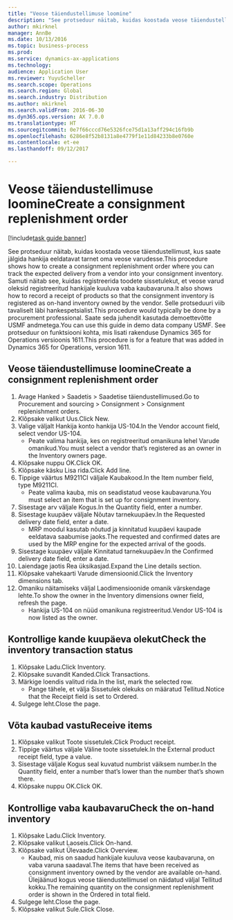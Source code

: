 ```yaml
---
title: "Veose täiendustellimuse loomine"
description: "See protseduur näitab, kuidas koostada veose täiendustellimust, kus saate jälgida hankija eeldatavat tarnet oma veose varudesse."
author: mkirknel
manager: AnnBe
ms.date: 10/13/2016
ms.topic: business-process
ms.prod: 
ms.service: dynamics-ax-applications
ms.technology: 
audience: Application User
ms.reviewer: YuyuScheller
ms.search.scope: Operations
ms.search.region: Global
ms.search.industry: Distribution
ms.author: mkirknel
ms.search.validFrom: 2016-06-30
ms.dyn365.ops.version: AX 7.0.0
ms.translationtype: HT
ms.sourcegitcommit: 0e7f66cccd76e5326fce75d1a13aff294c16fb9b
ms.openlocfilehash: 6286e8f52b8131a8e4779f1e11d84233b8e0760e
ms.contentlocale: et-ee
ms.lasthandoff: 09/12/2017

---
```

# <a name="create-a-consignment-replenishment-order"></a><span data-ttu-id="c0ea2-103">Veose täiendustellimuse loomine</span><span class="sxs-lookup"><span data-stu-id="c0ea2-103">Create a consignment replenishment order</span></span>

[!include[task guide banner](../../includes/task-guide-banner.md)]

<span data-ttu-id="c0ea2-104">See protseduur näitab, kuidas koostada veose täiendustellimust, kus saate jälgida hankija eeldatavat tarnet oma veose varudesse.</span><span class="sxs-lookup"><span data-stu-id="c0ea2-104">This procedure shows how to create a consignment replenishment order where you can track the expected delivery from a vendor into your consignment inventory.</span></span> <span data-ttu-id="c0ea2-105">Samuti näitab see, kuidas registreerida toodete sissetulekut, et veose varud oleksid registreeritud hankijale kuuluva vaba kaubavaruna.</span><span class="sxs-lookup"><span data-stu-id="c0ea2-105">It also shows how to record a receipt of products so that the consignment inventory is registered as on-hand inventory owned by the vendor.</span></span> <span data-ttu-id="c0ea2-106">Selle protseduuri viib tavaliselt läbi hankespetsialist.</span><span class="sxs-lookup"><span data-stu-id="c0ea2-106">This procedure would typically be done by a procurement professional.</span></span> <span data-ttu-id="c0ea2-107">Saate seda juhendit kasutada demoettevõtte USMF andmetega.</span><span class="sxs-lookup"><span data-stu-id="c0ea2-107">You can use this guide in demo data company USMF.</span></span> <span data-ttu-id="c0ea2-108">See protseduur on funktsiooni kohta, mis lisati rakenduse Dynamics 365 for Operations versioonis 1611.</span><span class="sxs-lookup"><span data-stu-id="c0ea2-108">This procedure is for a feature that was added in Dynamics 365 for Operations, version 1611.</span></span>




## <a name="create-a-consignment-replenishment-order"></a><span data-ttu-id="c0ea2-109">Veose täiendustellimuse loomine</span><span class="sxs-lookup"><span data-stu-id="c0ea2-109">Create a consignment replenishment order</span></span>
1. <span data-ttu-id="c0ea2-110">Avage Hanked > Saadetis > Saadetise täiendustellimused.</span><span class="sxs-lookup"><span data-stu-id="c0ea2-110">Go to Procurement and sourcing > Consignment > Consignment replenishment orders.</span></span>
2. <span data-ttu-id="c0ea2-111">Klõpsake valikut Uus.</span><span class="sxs-lookup"><span data-stu-id="c0ea2-111">Click New.</span></span>
3. <span data-ttu-id="c0ea2-112">Valige väljalt Hankija konto hankija US-104.</span><span class="sxs-lookup"><span data-stu-id="c0ea2-112">In the Vendor account field, select vendor US-104.</span></span>
    * <span data-ttu-id="c0ea2-113">Peate valima hankija, kes on registreeritud omanikuna lehel Varude omanikud.</span><span class="sxs-lookup"><span data-stu-id="c0ea2-113">You must select a vendor that’s registered as an owner in the Inventory owners page.</span></span>  
4. <span data-ttu-id="c0ea2-114">Klõpsake nuppu OK.</span><span class="sxs-lookup"><span data-stu-id="c0ea2-114">Click OK.</span></span>
5. <span data-ttu-id="c0ea2-115">Klõpsake käsku Lisa rida.</span><span class="sxs-lookup"><span data-stu-id="c0ea2-115">Click Add line.</span></span>
6. <span data-ttu-id="c0ea2-116">Tippige väärtus M9211CI väljale Kaubakood.</span><span class="sxs-lookup"><span data-stu-id="c0ea2-116">In the Item number field, type M9211CI.</span></span>
    * <span data-ttu-id="c0ea2-117">Peate valima kauba, mis on seadistatud veose kaubavaruna.</span><span class="sxs-lookup"><span data-stu-id="c0ea2-117">You must select an item that is set up for consignment inventory.</span></span>  
7. <span data-ttu-id="c0ea2-118">Sisestage arv väljale Kogus.</span><span class="sxs-lookup"><span data-stu-id="c0ea2-118">In the Quantity field, enter a number.</span></span>
8. <span data-ttu-id="c0ea2-119">Sisestage kuupäev väljale Nõutav tarnekuupäev.</span><span class="sxs-lookup"><span data-stu-id="c0ea2-119">In the Requested delivery date field, enter a date.</span></span>
    * <span data-ttu-id="c0ea2-120">MRP moodul kasutab nõutud ja kinnitatud kuupäevi kaupade eeldatava saabumise jaoks.</span><span class="sxs-lookup"><span data-stu-id="c0ea2-120">The requested and confirmed dates are used by the MRP engine for the expected arrival of the goods.</span></span>  
9. <span data-ttu-id="c0ea2-121">Sisestage kuupäev väljale Kinnitatud tarnekuupäev.</span><span class="sxs-lookup"><span data-stu-id="c0ea2-121">In the Confirmed delivery date field, enter a date.</span></span>
10. <span data-ttu-id="c0ea2-122">Laiendage jaotis Rea üksikasjad.</span><span class="sxs-lookup"><span data-stu-id="c0ea2-122">Expand the Line details section.</span></span>
11. <span data-ttu-id="c0ea2-123">Klõpsake vahekaarti Varude dimensioonid.</span><span class="sxs-lookup"><span data-stu-id="c0ea2-123">Click the Inventory dimensions tab.</span></span>
12. <span data-ttu-id="c0ea2-124">Omaniku näitamiseks väljal Laodimensioonide omanik värskendage lehte.</span><span class="sxs-lookup"><span data-stu-id="c0ea2-124">To show the owner in the Inventory dimensions owner field, refresh the page.</span></span>
    * <span data-ttu-id="c0ea2-125">Hankija US-104 on nüüd omanikuna registreeritud.</span><span class="sxs-lookup"><span data-stu-id="c0ea2-125">Vendor US-104 is now listed as the owner.</span></span>  

## <a name="check-the-inventory-transaction-status"></a><span data-ttu-id="c0ea2-126">Kontrollige kande kuupäeva olekut</span><span class="sxs-lookup"><span data-stu-id="c0ea2-126">Check the inventory transaction status</span></span>
1. <span data-ttu-id="c0ea2-127">Klõpsake Ladu.</span><span class="sxs-lookup"><span data-stu-id="c0ea2-127">Click Inventory.</span></span>
2. <span data-ttu-id="c0ea2-128">Klõpsake suvandit Kanded.</span><span class="sxs-lookup"><span data-stu-id="c0ea2-128">Click Transactions.</span></span>
3. <span data-ttu-id="c0ea2-129">Märkige loendis valitud rida.</span><span class="sxs-lookup"><span data-stu-id="c0ea2-129">In the list, mark the selected row.</span></span>
    * <span data-ttu-id="c0ea2-130">Pange tähele, et välja Sissetulek olekuks on määratud Tellitud.</span><span class="sxs-lookup"><span data-stu-id="c0ea2-130">Notice that the Receipt field is set to Ordered.</span></span>  
4. <span data-ttu-id="c0ea2-131">Sulgege leht.</span><span class="sxs-lookup"><span data-stu-id="c0ea2-131">Close the page.</span></span>

## <a name="receive-items"></a><span data-ttu-id="c0ea2-132">Võta kaubad vastu</span><span class="sxs-lookup"><span data-stu-id="c0ea2-132">Receive items</span></span>
1. <span data-ttu-id="c0ea2-133">Klõpsake valikut Toote sissetulek.</span><span class="sxs-lookup"><span data-stu-id="c0ea2-133">Click Product receipt.</span></span>
2. <span data-ttu-id="c0ea2-134">Tippige väärtus väljale Väline toote sissetulek.</span><span class="sxs-lookup"><span data-stu-id="c0ea2-134">In the External product receipt field, type a value.</span></span>
3. <span data-ttu-id="c0ea2-135">Sisestage väljale Kogus seal kuvatud numbrist väiksem number.</span><span class="sxs-lookup"><span data-stu-id="c0ea2-135">In the Quantity field, enter a number that’s lower than the number that’s shown there.</span></span>
4. <span data-ttu-id="c0ea2-136">Klõpsake nuppu OK.</span><span class="sxs-lookup"><span data-stu-id="c0ea2-136">Click OK.</span></span>

## <a name="check-the-on-hand-inventory"></a><span data-ttu-id="c0ea2-137">Kontrollige vaba kaubavaru</span><span class="sxs-lookup"><span data-stu-id="c0ea2-137">Check the on-hand inventory</span></span>
1. <span data-ttu-id="c0ea2-138">Klõpsake Ladu.</span><span class="sxs-lookup"><span data-stu-id="c0ea2-138">Click Inventory.</span></span>
2. <span data-ttu-id="c0ea2-139">Klõpsake valikut Laoseis.</span><span class="sxs-lookup"><span data-stu-id="c0ea2-139">Click On-hand.</span></span>
3. <span data-ttu-id="c0ea2-140">Klõpsake valikut Ülevaade.</span><span class="sxs-lookup"><span data-stu-id="c0ea2-140">Click Overview.</span></span>
    * <span data-ttu-id="c0ea2-141">Kaubad, mis on saadud hankijale kuuluva veose kaubavaruna, on vaba varuna saadaval.</span><span class="sxs-lookup"><span data-stu-id="c0ea2-141">The items that have been received as consignment inventory owned by the vendor are available on-hand.</span></span> <span data-ttu-id="c0ea2-142">Ülejäänud kogus veose täiendustellimusel on näidatud väljal Tellitud kokku.</span><span class="sxs-lookup"><span data-stu-id="c0ea2-142">The remaining quantity on the consignment replenishment order is shown in the Ordered in total field.</span></span>  
4. <span data-ttu-id="c0ea2-143">Sulgege leht.</span><span class="sxs-lookup"><span data-stu-id="c0ea2-143">Close the page.</span></span>
5. <span data-ttu-id="c0ea2-144">Klõpsake valikut Sule.</span><span class="sxs-lookup"><span data-stu-id="c0ea2-144">Click Close.</span></span>

